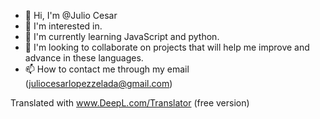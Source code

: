 - 👋 Hi, I'm @Julio Cesar
- 👀 I'm interested in. 
- 🌱 I'm currently learning JavaScript and python.
- 💞️ I'm looking to collaborate on projects that will help me improve and advance in these languages.
- 📫 How to contact me through my email (juliocesarlopezzelada@gmail.com)

<!---
cesar-julio/cesar-julio is a special ✨ repository ✨ because its `README.md` (this file) appears in your GitHub profile.
You can click the Preview link to take a look at your changes.
--->

Translated with www.DeepL.com/Translator (free version)
